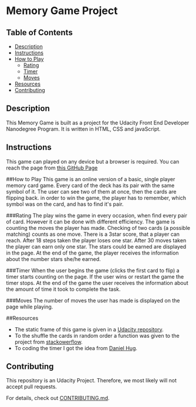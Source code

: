 # Memory Game Project

## Table of Contents

* [Description](#description)
* [Instructions](#instructions)
* [How to Play](#how-to-play)
	* [Rating](#rating)
	* [Timer](#timer)
	* [Moves](#moves)
* [Resources](#resources)
* [Contributing](#contributing)

## Description
This Memory Game is built as a project for the Udacity Front End Developer Nanodegree Program. It is written in HTML, CSS and javaScript. 

## Instructions

This game can played on any device but a browser is required. You can reach the page from [this GitHub Page](https://delczegemma.github.io/fend-project-memory-game/)

##How to Play
This game is an online version of a basic, single player memory card game. Every card of the deck has its pair with the same symbol of it. The user can see two of them at once, then the cards are flipping back. in order to win the game, the player has to remember, which symbol was on the card, and has to find it's pair.

###Rating
The play wins the game in every occasion, when find every pair of card. However it can be done with different efficiency. The game is counting the moves the player has made.  Checking of two cards (a possible matching) counts as one move. There is a 3star score, that a player can reach. After 18 steps taken the player loses one star. After 30 moves taken the player can earn only one star. The stars could be earned are displayed in the page. At the end of the game, the player receives the information about the number stars she/he earned.

###Timer
When the user begins the game (clicks the first card to flip) a timer starts counting on the page. If the user wins or restart the game the timer stops. At the end of the game the user receives the information about the amount of time it took to complete the task.

###Moves
The number of moves the user has made is displayed on the page while playing.

##Resources
- The static frame of this game is given in a [Udacity repository](https://github.com/udacity/fend-project-memory-game).
- To the shuffle the cards in random order a function was given to the project from [stackowerflow](http://stackoverflow.com/a/2450976).
- To coding the timer I got the idea from [Daniel Hug](https://jsfiddle.net/Daniel_Hug/pvk6p/).

## Contributing

This repository is an Udacity Project. Therefore, we most likely will not accept pull requests.

For details, check out [CONTRIBUTING.md](CONTRIBUTING.md).
